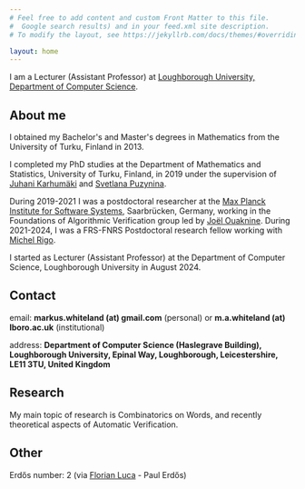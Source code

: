 ```yaml
---
# Feel free to add content and custom Front Matter to this file.
#  Google search results) and in your feed.xml site description.
# To modify the layout, see https://jekyllrb.com/docs/themes/#overriding-theme-defaults

layout: home
---
```

I am a Lecturer (Assistant Professor) at [Loughborough University, Department of Computer Science](https://www.lboro.ac.uk/departments/compsci).


## About me
I obtained my Bachelor's and Master's degrees in Mathematics from the University of Turku, Finland in 2013.

I completed my PhD studies at the Department of Mathematics and Statistics, University of Turku, Finland, in 2019 under the supervision of [Juhani Karhumäki](https://www.math.utu.fi/en/home/karhumak/) and [Svetlana Puzynina](http://math.nsc.ru/~puzynina/).

During 2019-2021 I was a postdoctoral researcher at the [Max Planck Institute for Software Systems](https://www.mpi-sws.org), Saarbrücken, Germany, working in the Foundations of Algorithmic Verification group led by [Joël Ouaknine](https://people.mpi-sws.org/~joel/). During 2021-2024, I was a FRS-FNRS Postdoctoral research fellow working with [Michel Rigo](https://www.uliege.be/cms/c_9054334/fr/repertoire?uid=U016860).

I started as Lecturer (Assistant Professor) at the Department of Computer Science, Loughborough University in August 2024.

## Contact
email: **markus.whiteland (at) gmail.com** (personal) or **m.a.whiteland (at) lboro.ac.uk** (institutional)

address: **Department of Computer Science (Haslegrave Building), Loughborough University, Epinal Way, Loughborough, Leicestershire, LE11 3TU, United Kingdom**

## Research
My main topic of research is Combinatorics on Words, and recently theoretical aspects of Automatic Verification.

## Other
Erdős number: 2 (via [Florian Luca](https://www.wits.ac.za/staff/academic-a-z-listing/l/florianlucawitsacza/) - Paul Erdős)



